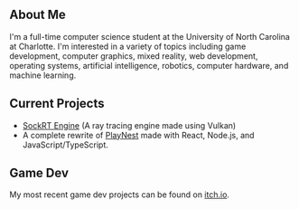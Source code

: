 ## About Me
I'm a full-time computer science student at the University of North Carolina at Charlotte. I'm interested in a variety of topics including game development, computer graphics, mixed reality, web development, operating systems, artificial intelligence, robotics, computer hardware, and machine learning.

## Current Projects
* [SockRT Engine](https://github.com/odesai840/SockRT-Engine) (A ray tracing engine made using Vulkan)
* A complete rewrite of [PlayNest](https://github.com/odesai840/PlayNest) made with React, Node.js, and JavaScript/TypeScript.

## Game Dev
My most recent game dev projects can be found on [itch.io](https://sock8416.itch.io/).
